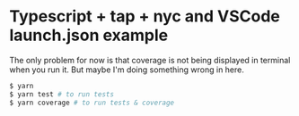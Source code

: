 # Typescript + tap + nyc and VSCode launch.json example

The only problem for now is that coverage is not being displayed in terminal when you run it. But maybe I'm doing something wrong in here.

```bash
$ yarn
$ yarn test # to run tests
$ yarn coverage # to run tests & coverage
```
